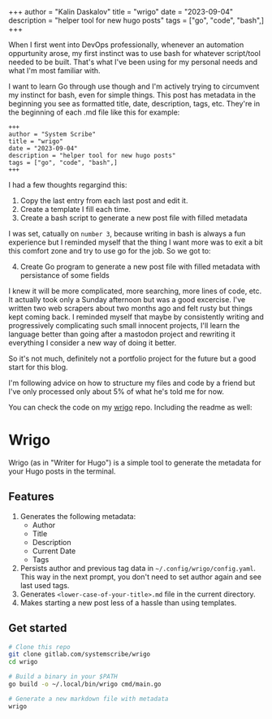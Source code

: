 +++
author = "Kalin Daskalov"
title = "wrigo"
date = "2023-09-04"
description = "helper tool for new hugo posts"
tags = ["go", "code", "bash",]
+++

When I first went into DevOps professionally, whenever an automation oppurtunity arose, my first instinct was to use bash for whatever script/tool needed to be built. That's what I've been using for my personal needs and what I'm most familiar with.

I want to learn Go through use though and I'm actively trying to circumvent my instinct for bash, even for simple things. This post has metadata in the beginning you see as formatted title, date, description, tags, etc. They're in the beginning of each <post>.md file like this for example:

```
+++
author = "System Scribe"
title = "wrigo"
date = "2023-09-04"
description = "helper tool for new hugo posts"
tags = ["go", "code", "bash",]
+++
```

I had a few thoughts regargind this:

1. Copy the last entry from each last post and edit it.
2. Create a template I fill each time.
3. Create a bash script to generate a new post file with filled metadata

I was set, catually on `number 3`, because writing in bash is always a fun experience but I reminded myself that the thing I want more was to exit a bit this comfort zone and try to use go for the job. So we got to:

4. Create Go program to generate a new post file with filled metadata with persistance of some fields

I knew it will be more complicated, more searching, more lines of code, etc. It actually took only a Sunday afternoon but was a good excercise. I've written two web scrapers about two months ago and felt rusty but things kept coming back. I reminded myself that maybe by consistently writing and progressively complicating such small innocent projects, I'll learn the language better than going after a mastodon project and rewriting it everything I consider a new way of doing it better.

So it's not much, definitely not a portfolio project for the future but a good start for this blog.

I'm following advice on how to structure my files and code by a friend but I've only processed only about 5% of what he's told me for now.

You can check the code on my [wrigo](https://gitlab.com/systemscribe/wrigo) repo. Including the readme as well:

# Wrigo

Wrigo (as in "Writer for Hugo") is a simple tool to generate the metadata for your Hugo posts in the terminal.

## Features

1. Generates the following metadata:
    - Author
    - Title
    - Description
    - Current Date
    - Tags
2. Persists author and previous tag data in `~/.config/wrigo/config.yaml`. This way in the next prompt, you don't need to set author again and see last used tags.
3. Generates `<lower-case-of-your-title>.md` file in the current directory.
4. Makes starting a new post less of a hassle than using templates.

## Get started

```bash
# Clone this repo
git clone gitlab.com/systemscribe/wrigo
cd wrigo

# Build a binary in your $PATH
go build -o ~/.local/bin/wrigo cmd/main.go

# Generate a new markdown file with metadata
wrigo
```

